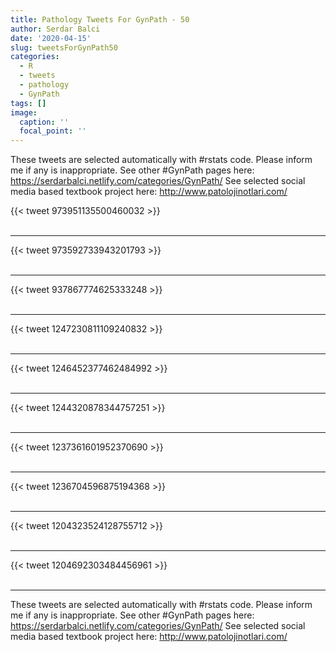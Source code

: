 ```yaml
---
title: Pathology Tweets For GynPath - 50
author: Serdar Balci
date: '2020-04-15'
slug: tweetsForGynPath50
categories:
  - R
  - tweets
  - pathology
  - GynPath
tags: []
image:
  caption: ''
  focal_point: ''
---
```



These tweets are selected automatically with #rstats code. Please inform me if any is inappropriate.
See other #GynPath pages here: https://serdarbalci.netlify.com/categories/GynPath/ 
See selected social media based textbook project here: http://www.patolojinotlari.com/

{{< tweet 973951135500460032 >}}
<br>
<br>
<hr>
{{< tweet 973592733943201793 >}}
<br>
<br>
<hr>
{{< tweet 937867774625333248 >}}
<br>
<br>
<hr>
{{< tweet 1247230811109240832 >}}
<br>
<br>
<hr>
{{< tweet 1246452377462484992 >}}
<br>
<br>
<hr>
{{< tweet 1244320878344757251 >}}
<br>
<br>
<hr>
{{< tweet 1237361601952370690 >}}
<br>
<br>
<hr>
{{< tweet 1236704596875194368 >}}
<br>
<br>
<hr>
{{< tweet 1204323524128755712 >}}
<br>
<br>
<hr>
{{< tweet 1204692303484456961 >}}
<br>
<br>
<hr>


These tweets are selected automatically with #rstats code. Please inform me if any is inappropriate.
See other #GynPath pages here: https://serdarbalci.netlify.com/categories/GynPath/ 
See selected social media based textbook project here: http://www.patolojinotlari.com/
